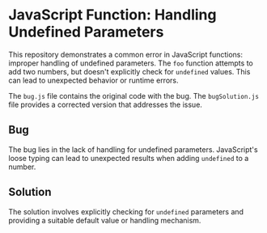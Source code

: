 # JavaScript Function: Handling Undefined Parameters

This repository demonstrates a common error in JavaScript functions: improper handling of undefined parameters. The `foo` function attempts to add two numbers, but doesn't explicitly check for `undefined` values.  This can lead to unexpected behavior or runtime errors.

The `bug.js` file contains the original code with the bug.  The `bugSolution.js` file provides a corrected version that addresses the issue.

## Bug
The bug lies in the lack of handling for undefined parameters.  JavaScript's loose typing can lead to unexpected results when adding `undefined` to a number.

## Solution
The solution involves explicitly checking for `undefined` parameters and providing a suitable default value or handling mechanism.